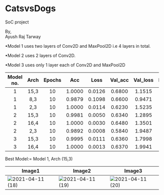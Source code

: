 # CatsvsDogs
 SoC project 

By, </br>
Ayush Raj Tarway

 
•Model 1 uses two layers of Conv2D and MaxPool2D i.e 4 layers in total.

•Model 2 uses 2 layers of Conv2D.

•Model 3 uses only 1 layer each of Conv2D and MaxPool2D
 
|Model no.| Arch |Epochs|  Acc  | Loss | Val_acc | Val_loss |Image1|Image2|Image3|
|:-------:|:----:|:----:|:-----:|:----:|:-------:|:--------:|:----:|:----:|:----:|
|   1     | 15,3 | 10   |1.0000 |0.0126 |0.6800 |1.1515  | 1|1|1|
|   1     | 8,3  | 10   |0.9879 |0.1098 |0.6600 |0.9471  |1|0|1|
|   1     | 2,3  | 10   |1.0000 |0.0114 |0.6230 |1.5235  |1|0|0|
|   2     | 15,3 | 10   |0.9981 |0.0050 |0.6340 |1.2895  |1|0|0| 
|   2     | 16,4 | 10   |1.0000 |0.0030 |0.6480 |1.3501  |1|0|0|
|   2     | 2,3  | 10   |0.9892 |0.0008 |0.5840 |1.9487  |1|0|1|
|   3     | 15,3 | 10   |0.9995 |0.0111 |0.6360 |1.7998  |1|0|0|
|   3     | 16,4 | 10   |1.0000 |0.0013 |0.6370 |1.9941  |1|0|0|

Best Model:=
Model 1, Arch (15,3)

|Image1|Image2|Image3|
| ---- | ---- | ---- |
| ![2021-04-11 (18)](https://user-images.githubusercontent.com/80119090/114308958-2b624600-9b03-11eb-92c6-1463b2bda341.png) | ![2021-04-11 (19)](https://user-images.githubusercontent.com/80119090/114308961-3321ea80-9b03-11eb-83b8-89fca2a92b44.png)  | ![2021-04-11 (20)](https://user-images.githubusercontent.com/80119090/114309046-79774980-9b03-11eb-9e49-ece4d7ba1ab9.png) |
